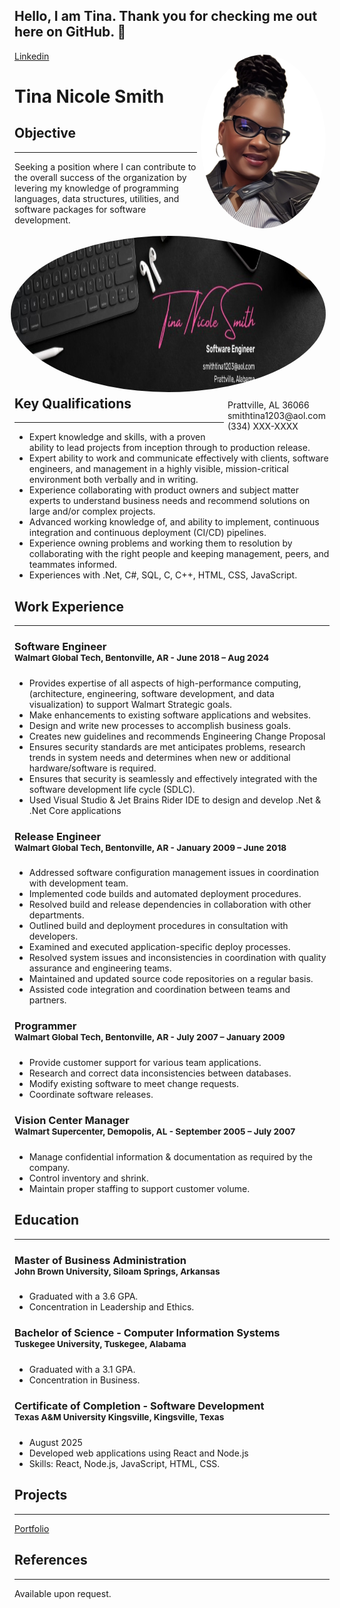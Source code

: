 ## Hello, I am Tina. Thank you for checking me out here on GitHub.  👋

<!--
**mstina03/mstina03** is a ✨ _special_ ✨ repository because its `README.md` (this file) appears on your GitHub profile.

Here are some ideas to get you started:

- 🔭 I’m currently working on ...
- 🌱 I’m currently learning ...
- 👯 I’m looking to collaborate on ...
- 🤔 I’m looking for help with ...
- 💬 Ask me about ...
- 📫 How to reach me: ...
- 😄 Pronouns: ...
- ⚡ Fun fact: ...
-->

<div>
 <img style="float:right; border-radius:50%; width:200px; padding:6px" src="IMG_3873.jpeg" />
 <img style="float:right; border-radius:50%; width:625px; height:250px; padding:6px" src="Banner.jpg" />
</div>

<span style="float:right;padding:6px"> 
 Prattville, AL 36066 <br> smithtina1203@aol.com <br> (334) XXX-XXXX <br> 
</span>
 
 [Linkedin](https://www.linkedin.com/in/smithtina1203)


# Tina Nicole Smith
## Objective
___
Seeking a position where I can contribute to the overall success of the organization by levering my knowledge of programming languages, data structures, utilities, and software packages for software development. 

## Key Qualifications		
___
*	Expert knowledge and skills, with a proven ability to lead projects from inception through to production release.
*	Expert ability to work and communicate effectively with clients, software engineers, and management in a highly visible, mission-critical environment both verbally and in writing.
*	Experience collaborating with product owners and subject matter experts to understand business needs and recommend solutions on large and/or complex projects.
*	Advanced working knowledge of, and ability to implement, continuous integration and continuous deployment (CI/CD) pipelines.
*	Experience owning problems and working them to resolution by collaborating with the right people and keeping management, peers, and teammates informed.
*	Experiences with .Net, C#, SQL, C, C++, HTML, CSS, JavaScript.

## Work Experience
___
### Software Engineer <br> <sup>Walmart Global Tech, Bentonville, AR - June 2018 – Aug 2024	</sup>							

*	Provides expertise of all aspects of high-performance computing, (architecture, engineering, software development, and data visualization) to support Walmart Strategic goals.
*	Make enhancements to existing software applications and websites.
*	Design and write new processes to accomplish business goals.
*	Creates new guidelines and recommends Engineering Change Proposal
*	Ensures security standards are met anticipates problems, research trends in system needs and determines when new or additional hardware/software is required.
*	Ensures that security is seamlessly and effectively integrated with the software development life cycle (SDLC).
*	Used Visual Studio & Jet Brains Rider IDE to design and develop .Net & .Net Core applications

### Release Engineer <br> <sup> Walmart Global Tech, Bentonville, AR - January 2009 – June 2018 </sup> 							  
*	Addressed software configuration management issues in coordination with development team.
*	Implemented code builds and automated deployment procedures.
*	Resolved build and release dependencies in collaboration with other departments.
*	Outlined build and deployment procedures in consultation with developers.
*	Examined and executed application-specific deploy processes.
*	Resolved system issues and inconsistencies in coordination with quality assurance and engineering teams. 
*	Maintained and updated source code repositories on a regular basis. 
*	Assisted code integration and coordination between teams and partners. 

### Programmer <br> <sup> Walmart Global Tech, Bentonville, AR - July 2007 – January 2009</sup>						    
*	Provide customer support for various team applications.
*	Research and correct data inconsistencies between databases.
*	Modify existing software to meet change requests.
*	Coordinate software releases. 

### Vision Center Manager <br> <sup> Walmart Supercenter, Demopolis, AL - September 2005 – July 2007 </sup> 					              
*	Manage confidential information & documentation as required by the company.
*	Control inventory and shrink.
*	Maintain proper staffing to support customer volume.

## Education
___
### Master of Business Administration <br> <sup> John Brown University, Siloam Springs, Arkansas</sup>
*	Graduated with a 3.6 GPA.
*	Concentration in Leadership and Ethics.
  
### Bachelor of Science - Computer Information Systems <br> <sup> Tuskegee University, Tuskegee, Alabama</sup>
*	Graduated with a 3.1 GPA.
*	Concentration in Business.

### Certificate of Completion - Software Development <br> <sup> Texas A&M University Kingsville, Kingsville, Texas </sup>
* August 2025
* Developed web applications using React and Node.js
* Skills: React, Node.js, JavaScript, HTML, CSS.

## Projects 
___
[Portfolio](https://mstina03.github.io/Portfolio/)

## References
___
Available upon request.
